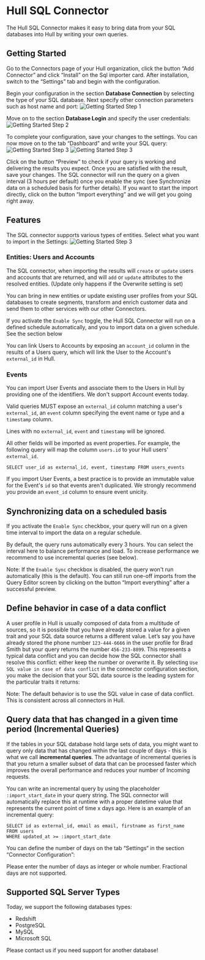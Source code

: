 # Hull SQL Connector

The Hull SQL Connector makes it easy to bring data from your SQL databases into Hull by  writing your own queries.

## Getting Started

Go to the Connectors page of your Hull organization, click the button “Add Connector” and click “Install” on the Sql importer card. After installation, switch to the “Settings” tab and begin with the configuration.

Begin your configuration in the section **Database Connection** by selecting the type of your SQL database. Next specify other connection parameters such as host name and port:
![Getting Started Step 1](./docs/gettingstarted01.png)

Move on to the section **Database Login** and specify the user credentials:
![Getting Started Step 2](./docs/gettingstarted02.png)

To complete your configuration, save your changes to the settings. You can now move on to the tab “Dashboard” and write your SQL query:
![Getting Started Step 3](./docs/gettingstarted03.png)
![Getting Started Step 3](./docs/gettingstarted04.png)

Click on the button “Preview” to check if your query is working and delivering the results you expect. Once you are satisfied with the result, save your changes. The SQL connector will run the query on a given interval (3 hours per default) once you enable the sync (see Synchronize data on a scheduled basis for further details). If you want to start the import directly, click on the button “Import everything” and we will get you going right away.

## Features

The SQL connector supports various types of entities. Select what you want to import in the Settings:
![Getting Started Step 3](./docs/settings.png)

### Entities: Users and Accounts

The SQL connector, when importing the results will `create` or `update` users and accounts that are returned, and will `add` or `update` attributes to the resolved entities. (Update only happens if the Overwrite setting is set)

You can bring in new entities or update existing user profiles from your SQL databases to create segments, transform and enrich customer data and send them to other services with our other Connectors.

If you activate the `Enable Sync` toggle, the Hull SQL Connector will run on a defined schedule automatically, and you to import data on a given schedule. See the section below

You can link Users to Accounts by exposing an `account_id` column in the results of a Users query, which will link the User to the Account's `external_id` in Hull.

### Events

You can import User Events and associate them to the Users in Hull by providing one of the identifiers. We don't support Account events today.

Valid queries MUST expose an `external_id` column matching a user's `external_id`, an `event` column specifying the event name or type and a `timestamp` column.

Lines with no `external_id`, `event` and `timestamp` will be ignored.

All other fields will be imported as event properties. For example, the following query will map the column `users.id` to your Hull users' `external_id`.

```
SELECT user_id as external_id, event, timestamp FROM users_events
```

If you import User Events, a best practice is to provide an immutable value for the Event's `id` so that events aren't duplicated. We strongly recommend you provide an `event_id` column to ensure event unicity.


## Synchronizing data on a scheduled basis

If you activate the `Enable Sync` checkbox, your query will run on a given time interval to import the data on a regular schedule.

By default, the query runs automatically every 3 hours. You can select the interval here to balance performance and load.
To increase performance we recommend to use incremental queries (see below).

Note: If the `Enable Sync` checkbox is disabled, the query won't run automatically (this is the default).
You can still run one-off imports from the Query Editor screen by clicking on the button “Import everything” after a successful preview.

## Define behavior in case of a data conflict

A user profile in Hull is usually composed of data from a multitude of sources, so it is possible that you have already stored a value for a given trait and your SQL data source returns a different value. Let’s say you have already stored the phone number `123-444-6666` in the user profile for Brad Smith but your query returns the number `456-233-8899`. This represents a typical data conflict and you can decide how the SQL connector shall resolve this conflict: either keep the number or overwrite it. By selecting `Use SQL value in case of data conflict` in the connector configuration section, you make the decision that your SQL data source is the leading system for the particular traits it returns:

Note: The default behavior is to use the SQL value in case of data conflict. This is consistent across all connectors in Hull.

## Query data that has changed in a given time period (Incremental Queries)

If the tables in your SQL database hold large sets of data, you might want to query only data that has changed within the last couple of days - this is what we call **incremental queries**. The advantage of incremental queries is that you return a smaller subset of data that can be processed faster which improves the overall performance and reduces your number of Incoming requests.

You can write an incremental query by using the placeholder `:import_start_date`  in your query string. The SQL connector will automatically replace this at runtime with a proper datetime value that represents the current point of time x days ago. Here is an example of an incremental query:

```
SELECT id as external_id, email as email, firstname as first_name
FROM users
WHERE updated_at >= :import_start_date
```

You can define the number of days on the tab “Settings“ in the section “Connector Configuration”:

Please enter the number of days as integer or whole number. Fractional days are not supported.

## Supported SQL Server Types

Today, we support the following databases types: 
- Redshift
- PostgreSQL
- MySQL
- Microsoft SQL

Please contact us if you need support for another database!
